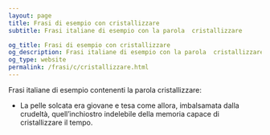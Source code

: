 ```yaml
---
layout: page
title: Frasi di esempio con cristallizzare 
subtitle: Frasi italiane di esempio con la parola  cristallizzare

og_title: Frasi di esempio con cristallizzare 
og_description: Frasi italiane di esempio con la parola  cristallizzare
og_type: website
permalink: /frasi/c/cristallizzare.html
---
```


Frasi italiane di esempio contenenti la parola cristallizzare:


- La pelle solcata era giovane e tesa come allora, imbalsamata dalla crudeltà, quell’inchiostro indelebile della memoria capace di cristallizzare il tempo.
